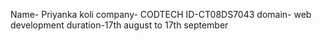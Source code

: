 Name- Priyanka koli
company- CODTECH
ID-CT08DS7043
domain- web development
duration-17th august to 17th september
